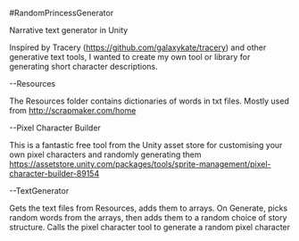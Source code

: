 #RandomPrincessGenerator

Narrative text generator in Unity

Inspired by Tracery (https://github.com/galaxykate/tracery) and other generative text tools, I wanted to create my own tool or library for generating short character descriptions.

--Resources

The Resources folder contains dictionaries of words in txt files. Mostly used from http://scrapmaker.com/home

--Pixel Character Builder

This is a fantastic free tool from the Unity asset store for customising your own pixel characters and randomly generating them https://assetstore.unity.com/packages/tools/sprite-management/pixel-character-builder-89154

--TextGenerator

Gets the text files from Resources, adds them to arrays. On Generate, picks random words from the arrays, then adds them to a random choice of story structure. Calls the pixel character tool to generate a random pixel character
